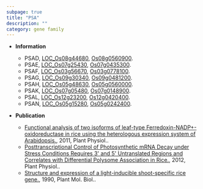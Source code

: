 ```yaml
---
subpage: true
title: "PSA"
description: ""
category: gene family
---
```


* **Information**  
    + PSAD, [LOC_Os08g44680](http://rice.plantbiology.msu.edu/cgi-bin/ORF_infopage.cgi?orf=LOC_Os08g44680), [Os08g0560900](http://rapdb.dna.affrc.go.jp/viewer/gbrowse_details/irgsp1?name=Os08g0560900).
    + PSAE, [LOC_Os07g25430](http://rice.plantbiology.msu.edu/cgi-bin/ORF_infopage.cgi?orf=LOC_Os07g25430), [Os07g0435300](http://rapdb.dna.affrc.go.jp/viewer/gbrowse_details/irgsp1?name=Os07g0435300).
    + PSAF, [LOC_Os03g56670](http://rice.plantbiology.msu.edu/cgi-bin/ORF_infopage.cgi?orf=LOC_Os03g56670), [Os03g0778100](http://rapdb.dna.affrc.go.jp/viewer/gbrowse_details/irgsp1?name=Os03g0778100).
    + PSAG, [LOC_Os09g30340](http://rice.plantbiology.msu.edu/cgi-bin/ORF_infopage.cgi?orf=LOC_Os09g30340), [Os09g0481200](http://rapdb.dna.affrc.go.jp/viewer/gbrowse_details/irgsp1?name=Os09g0481200).
    + PSAH, [LOC_Os05g48630](http://rice.plantbiology.msu.edu/cgi-bin/ORF_infopage.cgi?orf=LOC_Os05g48630), [Os05g0560000](http://rapdb.dna.affrc.go.jp/viewer/gbrowse_details/irgsp1?name=Os05g0560000).
    + PSAK, [LOC_Os07g05480](http://rice.plantbiology.msu.edu/cgi-bin/ORF_infopage.cgi?orf=LOC_Os07g05480), [Os07g0148900](http://rapdb.dna.affrc.go.jp/viewer/gbrowse_details/irgsp1?name=Os07g0148900).
    + PSAL, [LOC_Os12g23200](http://rice.plantbiology.msu.edu/cgi-bin/ORF_infopage.cgi?orf=LOC_Os12g23200), [Os12g0420400](http://rapdb.dna.affrc.go.jp/viewer/gbrowse_details/irgsp1?name=Os12g0420400).
    + PSAN, [LOC_Os05g15280](http://rice.plantbiology.msu.edu/cgi-bin/ORF_infopage.cgi?orf=LOC_Os05g15280), [Os05g0242400](http://rapdb.dna.affrc.go.jp/viewer/gbrowse_details/irgsp1?name=Os05g0242400).

* **Publication**  
    + [Functional analysis of two isoforms of leaf-type Ferredoxin-NADP+-oxidoreductase in rice using the heterologous expression system of Arabidopsis.](http://www.ncbi.nlm.nih.gov/pubmed?term=Functional+analysis+of+two+isoforms+of+leaf-type+Ferredoxin-NADP+-oxidoreductase+in+rice+using+the+heterologous+expression+system+of+Arabidopsis.%5BTitle%5D), 2011, Plant Physiol..
    + [Posttranscriptional Control of Photosynthetic mRNA Decay under Stress Conditions Requires 3' and 5' Untranslated Regions and Correlates with Differential Polysome Association in Rice.](http://www.ncbi.nlm.nih.gov/pubmed?term=Posttranscriptional+Control+of+Photosynthetic+mRNA+Decay+under+Stress+Conditions+Requires+3'+and+5'+Untranslated+Regions+and+Correlates+with+Differential+Polysome+Association+in+Rice.%5BTitle%5D), 2012, Plant Physiol..
    + [Structure and expression of a light-inducible shoot-specific rice gene.](http://www.ncbi.nlm.nih.gov/pubmed?term=Structure+and+expression+of+a+light-inducible+shoot-specific+rice+gene.%5BTitle%5D), 1990, Plant Mol. Biol..


